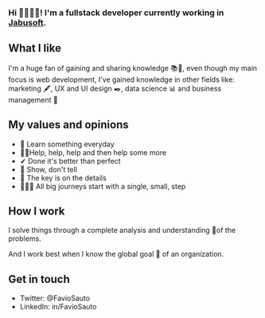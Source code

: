 ### Hi 👋🏻🧑🏻! I'm a fullstack developer currently working in [__Jabusoft__](https://jabusoft.info/). 

## What I like
I'm a huge fan of gaining and sharing knowledge 📚🧠, even though my main focus is web development, I've gained knowledge in other fields like: marketing 🖋, UX and UI design ✒, data science 📊 and business management 💼

## My values and opinions
- 🧾 Learn something everyday
- 🤝🏻Help, help, help and then help some more
- ✔ Done it's better than perfect
- 👀 Show, don't tell
- 🔑 The key is on the details
- 🚶🏻‍♂️ All big journeys start with a single, small, step

## How I work
I solve things through a complete analysis and understanding 🔬of the problems.

And I work best when I know the global goal 🎯 of an organization.

## Get in touch
- Twitter: @FavioSauto
- LinkedIn: in/FavioSauto
